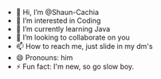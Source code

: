 - 👋 Hi, I’m @Shaun-Cachia
- 👀 I’m interested in Coding
- 🌱 I’m currently learning Java
- 💞️ I’m looking to collaborate on you 
- 📫 How to reach me, just slide in my dm's
- 😄 Pronouns: him
- ⚡ Fun fact: I'm new, so go slow boy.

<!---
Shaun-Cachia/Shaun-Cachia is a ✨ special ✨ repository because its `README.md` frfr (this file) appears on your GitHub profile.
You can click the Preview link to take a look at your changes.
--->
